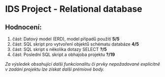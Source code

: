 # IDS Project - Relational database

## Hodnocení:

1. část: Datový model (ERD), model případů použití __5/5__
2. část: SQL skript pro vytvoření objektů schématu databáze __4/5__
3. část: SQL skript s několika dotazy SELECT __?/5__
4. část: Poslední SQL skript a obhajoba projektu __?/19__

*Za výsledek obsahující další funkcionalitu či prvky nepožadované explicitně v zadání projektu lze získat další prémiové body.*
